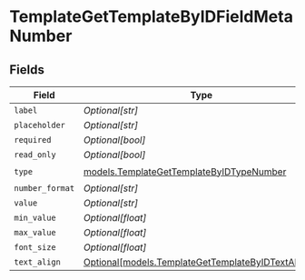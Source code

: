 # TemplateGetTemplateByIDFieldMetaNumber


## Fields

| Field                                                                                                | Type                                                                                                 | Required                                                                                             | Description                                                                                          |
| ---------------------------------------------------------------------------------------------------- | ---------------------------------------------------------------------------------------------------- | ---------------------------------------------------------------------------------------------------- | ---------------------------------------------------------------------------------------------------- |
| `label`                                                                                              | *Optional[str]*                                                                                      | :heavy_minus_sign:                                                                                   | N/A                                                                                                  |
| `placeholder`                                                                                        | *Optional[str]*                                                                                      | :heavy_minus_sign:                                                                                   | N/A                                                                                                  |
| `required`                                                                                           | *Optional[bool]*                                                                                     | :heavy_minus_sign:                                                                                   | N/A                                                                                                  |
| `read_only`                                                                                          | *Optional[bool]*                                                                                     | :heavy_minus_sign:                                                                                   | N/A                                                                                                  |
| `type`                                                                                               | [models.TemplateGetTemplateByIDTypeNumber](../models/templategettemplatebyidtypenumber.md)           | :heavy_check_mark:                                                                                   | N/A                                                                                                  |
| `number_format`                                                                                      | *Optional[str]*                                                                                      | :heavy_minus_sign:                                                                                   | N/A                                                                                                  |
| `value`                                                                                              | *Optional[str]*                                                                                      | :heavy_minus_sign:                                                                                   | N/A                                                                                                  |
| `min_value`                                                                                          | *Optional[float]*                                                                                    | :heavy_minus_sign:                                                                                   | N/A                                                                                                  |
| `max_value`                                                                                          | *Optional[float]*                                                                                    | :heavy_minus_sign:                                                                                   | N/A                                                                                                  |
| `font_size`                                                                                          | *Optional[float]*                                                                                    | :heavy_minus_sign:                                                                                   | N/A                                                                                                  |
| `text_align`                                                                                         | [Optional[models.TemplateGetTemplateByIDTextAlign6]](../models/templategettemplatebyidtextalign6.md) | :heavy_minus_sign:                                                                                   | N/A                                                                                                  |